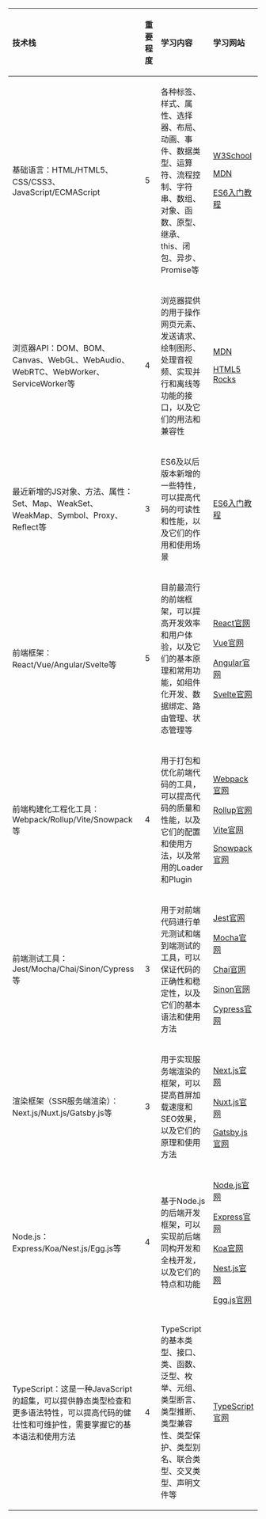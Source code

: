| <p></p><p><a name="ytqt-1683271778813"></a>技术栈</p>                                                                                                                                   | <p></p><p><a name="mkyo-1683271778816"></a>重要程度</p> | <p></p><p><a name="muid-1683271778819"></a>学习内容</p>                                                                                                                                      | <p></p><p><a name="dwzm-1683271778822"></a>学习网站</p>                                                                                                                                                                                                                                                                                                                                  |
| :-------------------------------------------------------------------------------------------------------------------------------------------------------------------------------------- | :------------------------------------------------------ | :------------------------------------------------------------------------------------------------------------------------------------------------------------------------------------------- | :--------------------------------------------------------------------------------------------------------------------------------------------------------------------------------------------------------------------------------------------------------------------------------------------------------------------------------------------------------------------------------------- |
| <p></p><p><a name="36pc-1683271778826"></a>基础语言：HTML/HTML5、CSS/CSS3、JavaScript/ECMAScript</p>                                                                                    | <p></p><p><a name="basf-1683271778829"></a>5</p>        | <p></p><p><a name="52ny-1683271778832"></a>各种标签、样式、属性、选择器、布局、动画、事件、数据类型、运算符、流程控制、字符串、数组、对象、函数、原型、继承、this、闭包、异步、Promise等</p> | <p></p><p><a name="qont-1683271778838"></a>[W3School](https://www.w3school.com.cn/)</p><p><a name="ttii-1683271778842"></a>[MDN](https://developer.mozilla.org/zh-CN/)</p><p><a name="eomu-1683271778846"></a>[ES6入门教程](https://es6.ruanyifeng.com/)</p>                                                                                                                             |
| <p></p><p><a name="fugu-1683271778850"></a>浏览器API：DOM、BOM、Canvas、WebGL、WebAudio、WebRTC、WebWorker、ServiceWorker等</p>                                                         | <p></p><p><a name="uyd6-1683271778853"></a>4</p>        | <p></p><p><a name="oi8i-1683271778856"></a>浏览器提供的用于操作网页元素、发送请求、绘制图形、处理音视频、实现并行和离线等功能的接口，以及它们的用法和兼容性</p>                              | <p></p><p><a name="hn4j-1683271778861"></a>[MDN](https://developer.mozilla.org/zh-CN/)</p><p><a name="upgx-1683271778865"></a>[HTML5 Rocks](https://www.html5rocks.com/zh/)</p>                                                                                                                                                                                                          |
| <p></p><p><a name="dbru-1683271778869"></a>最近新增的JS对象、方法、属性：Set、Map、WeakSet、WeakMap、Symbol、Proxy、Reflect等</p>                                                       | <p></p><p><a name="6vlf-1683271778872"></a>3</p>        | <p></p><p><a name="8cl4-1683271778875"></a>ES6及以后版本新增的一些特性，可以提高代码的可读性和性能，以及它们的作用和使用场景</p>                                                             | <p></p><p><a name="swdq-1683271778880"></a>[ES6入门教程](https://es6.ruanyifeng.com/)</p>                                                                                                                                                                                                                                                                                                |
| <p></p><p><a name="dhpa-1683271778884"></a>前端框架：React/Vue/Angular/Svelte等</p>                                                                                                     | <p></p><p><a name="4tzy-1683271778887"></a>5</p>        | <p></p><p><a name="3ikc-1683271778890"></a>目前最流行的前端框架，可以提高开发效率和用户体验，以及它们的基本原理和常用功能，如组件化开发、数据绑定、路由管理、状态管理等</p>                  | <p></p><p><a name="4wgh-1683271778895"></a>[React官网](https://reactjs.org/)</p><p><a name="fzek-1683271778899"></a>[Vue官网](https://vuejs.org/)</p><p><a name="wc4l-1683271778903"></a>[Angular官网](https://angular.io/)</p><p><a name="t79n-1683271778907"></a>[Svelte官网](https://svelte.dev/)</p>                                                                                 |
| <p></p><p><a name="pdwy-1683271778911"></a>前端构建化工程化工具：Webpack/Rollup/Vite/Snowpack等</p>                                                                                     | <p></p><p><a name="hsrk-1683271778914"></a>4</p>        | <p></p><p><a name="91ae-1683271778917"></a>用于打包和优化前端代码的工具，可以提高代码的质量和性能，以及它们的配置和使用方法，以及常用的Loader和Plugin</p>                                    | <p></p><p><a name="tokt-1683271778923"></a>[Webpack官网](https://webpack.js.org/)</p><p><a name="dzgz-1683271778927"></a>[Rollup官网](https://rollupjs.org/guide/en/)</p><p><a name="meiv-1683271778931"></a>[Vite官网](https://vitejs.dev/)</p><p><a name="czpj-1683271778935"></a>[Snowpack官网](https://www.snowpack.dev/)</p>                                                        |
| <p></p><p><a name="krzh-1683271778939"></a>前端测试工具：Jest/Mocha/Chai/Sinon/Cypress等</p>                                                                                            | <p></p><p><a name="zc1f-1683271778942"></a>3</p>        | <p></p><p><a name="qpy5-1683271778945"></a>用于对前端代码进行单元测试和端到端测试的工具，可以保证代码的正确性和稳定性，以及它们的基本语法和使用方法</p>                                      | <p></p><p><a name="llfm-1683271778950"></a>[Jest官网](https://jestjs.io/)</p><p><a name="joml-1683271778954"></a>[Mocha官网](https://mochajs.org/)</p><p><a name="ydud-1683271778958"></a>[Chai官网](https://www.chaijs.com/)</p><p><a name="rece-1683271778962"></a>[Sinon官网](https://sinonjs.org/)</p><p><a name="9xmy-1683271778966"></a>[Cypress官网](https://www.cypress.io/)</p> | <p></p><p><a name="cih6-1683271799402"></a>移动端和客户端开发（多平台开发）：Flutter/React Native/Weex/Uni-app/Taro等</p> | <p></p><p><a name="aoku-1683271799405"></a>4</p> | <p></p><p><a name="bpo5-1683271799409"></a>用于开发移动端或客户端应用的框架或平台，可以实现跨平台开发和原生体验，以及它们的优缺点和适用场景</p> | <p></p><p><a name="t83h-1683271799414"></a>[Flutter官网](https://flutter.dev/)</p><p><a name="ebek-1683271799418"></a>[React Native官网](https://reactnative.dev/)</p><p><a name="v0gp-1683271799422"></a>[Weex官网](https://weex.apache.org/)</p><p><a name="ymsn-1683271799426"></a>[Uni-app官网](https://uniapp.dcloud.io/)</p><p><a name="wmpt-1683271799430"></a>[Taro官网](https://taro.jd.com/)</p> |
| <p></p><p><a name="re7o-1683271799434"></a>渲染框架（SSR服务端渲染）：Next.js/Nuxt.js/Gatsby.js等</p>                                                                                   | <p></p><p><a name="ujiz-1683271799437"></a>3</p>        | <p></p><p><a name="ixe8-1683271799440"></a>用于实现服务端渲染的框架，可以提高首屏加载速度和SEO效果，以及它们的原理和使用方法</p>                                                             | <p></p><p><a name="lpm0-1683271799445"></a>[Next.js官网](https://nextjs.org/)</p><p><a name="7eqb-1683271799449"></a>[Nuxt.js官网](https://nuxtjs.org/)</p><p><a name="29ge-1683271799453"></a>[Gatsby.js官网](https://www.gatsbyjs.com/)</p>                                                                                                                                            |
| <p></p><p><a name="fv7k-1683271799457"></a>Node.js：Express/Koa/Nest.js/Egg.js等</p>                                                                                                    | <p></p><p><a name="cf1d-1683271799460"></a>4</p>        | <p></p><p><a name="fb4l-1683271799463"></a>基于Node.js的后端开发框架，可以实现前后端同构开发和全栈开发，以及它们的特点和功能</p>                                                             | <p></p><p><a name="6w1i-1683271799468"></a>[Node.js官网](https://nodejs.org/en/)</p><p><a name="mnit-1683271799472"></a>[Express官网](https://expressjs.com/)</p><p><a name="qtyd-1683271799476"></a>[Koa官网](https://koajs.com/)</p><p><a name="fx5h-1683271799480"></a>[Nest.js官网](https://nestjs.com/)</p><p><a name="w93y-1683271799484"></a>[Egg.js官网](https://eggjs.org/)</p> |
| <p></p><p><a name="3bnc-1683271799488"></a>TypeScript：这是一种JavaScript的超集，可以提供静态类型检查和更多语法特性，可以提高代码的健壮性和可维护性，需要掌握它的基本语法和使用方法</p> | <p></p><p><a name="fijm-1683271799491"></a>4</p>        | <p></p><p><a name="xk6b-1683271799494"></a>TypeScript的基本类型、接口、类、函数、泛型、枚举、元组、类型断言、类型推断、类型兼容性、类型保护、类型别名、联合类型、交叉类型、声明文件等</p>    | <p></p><p><a name="btdl-1683271799500"></a>[TypeScript官网](https://www.typescriptlang.org/)</p>                                                                                                                                                                                                                                                                                         |
